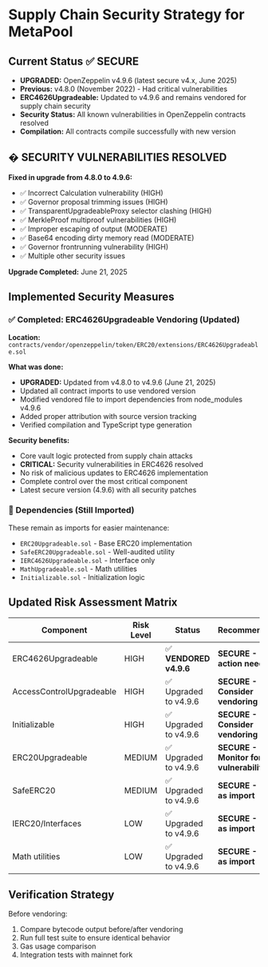# Supply Chain Security Strategy for MetaPool

## Current Status ✅ SECURE
- **UPGRADED:** OpenZeppelin v4.9.6 (latest secure v4.x, June 2025)
- **Previous:** v4.8.0 (November 2022) - Had critical vulnerabilities
- **ERC4626Upgradeable:** Updated to v4.9.6 and remains vendored for supply chain security
- **Security Status:** All known vulnerabilities in OpenZeppelin contracts resolved
- **Compilation:** All contracts compile successfully with new version

## �️ SECURITY VULNERABILITIES RESOLVED
**Fixed in upgrade from 4.8.0 to 4.9.6:**
- ✅ Incorrect Calculation vulnerability (HIGH)
- ✅ Governor proposal trimming issues (HIGH)
- ✅ TransparentUpgradeableProxy selector clashing (HIGH)
- ✅ MerkleProof multiproof vulnerabilities (HIGH)
- ✅ Improper escaping of output (MODERATE)
- ✅ Base64 encoding dirty memory read (MODERATE)
- ✅ Governor frontrunning vulnerability (HIGH)
- ✅ Multiple other security issues

**Upgrade Completed:** June 21, 2025

## Implemented Security Measures

### ✅ Completed: ERC4626Upgradeable Vendoring (Updated)
**Location:** `contracts/vendor/openzeppelin/token/ERC20/extensions/ERC4626Upgradeable.sol`

**What was done:**
- **UPGRADED:** Updated from v4.8.0 to v4.9.6 (June 21, 2025)
- Updated all contract imports to use vendored version
- Modified vendored file to import dependencies from node_modules v4.9.6
- Added proper attribution with source version tracking
- Verified compilation and TypeScript type generation

**Security benefits:**
- Core vault logic protected from supply chain attacks
- **CRITICAL:** Security vulnerabilities in ERC4626 resolved
- No risk of malicious updates to ERC4626 implementation
- Complete control over the most critical component
- Latest secure version (4.9.6) with all security patches

### 🔄 Dependencies (Still Imported)
These remain as imports for easier maintenance:
- `ERC20Upgradeable.sol` - Base ERC20 implementation
- `SafeERC20Upgradeable.sol` - Well-audited utility
- `IERC4626Upgradeable.sol` - Interface only
- `MathUpgradeable.sol` - Math utilities
- `Initializable.sol` - Initialization logic

## Updated Risk Assessment Matrix

| Component | Risk Level | Status | Recommendation |
|-----------|------------|--------|----------------|
| ERC4626Upgradeable | HIGH | ✅ **VENDORED v4.9.6** | **SECURE - No action needed** |
| AccessControlUpgradeable | HIGH | ✅ Upgraded to v4.9.6 | **SECURE - Consider vendoring next** |
| Initializable | HIGH | ✅ Upgraded to v4.9.6 | **SECURE - Consider vendoring next** |
| ERC20Upgradeable | MEDIUM | ✅ Upgraded to v4.9.6 | **SECURE - Monitor for vulnerabilities** |
| SafeERC20 | MEDIUM | ✅ Upgraded to v4.9.6 | **SECURE - Keep as import** |
| IERC20/Interfaces | LOW | ✅ Upgraded to v4.9.6 | **SECURE - Keep as import** |
| Math utilities | LOW | ✅ Upgraded to v4.9.6 | **SECURE - Keep as import** |

## Verification Strategy
Before vendoring:
1. Compare bytecode output before/after vendoring
2. Run full test suite to ensure identical behavior
3. Gas usage comparison
4. Integration tests with mainnet fork
